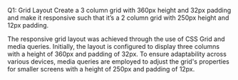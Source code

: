 Q1: Grid Layout
Create a 3 column grid with 360px height and 32px padding and make it responsive such that 
it’s a 2 column grid with 250px height and 12px padding.

The responsive grid layout was achieved through the use of CSS Grid and media queries. Initially, the layout is configured to display three columns with a height of 360px and padding of 32px. To ensure adaptability across various devices, media queries are employed to adjust the grid's properties for smaller screens with a height of 250px and padding of 12px.
